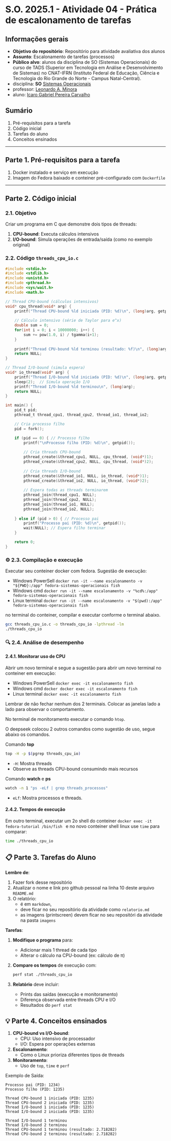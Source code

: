 # S.O. 2025.1 - Atividade 04 - Prática de escalonamento de tarefas

## Informações gerais

- **Objetivo do repositório**: Repositório para atividade avaliativa dos alunos
- **Assunto**: Escalonamento de tarefas (processos)
- **Público alvo**: alunos da disciplina de SO (Sistemas Operacionais) do curso de TADS (Superior em Tecnologia em Análise e Desenvolvimento de Sistemas) no CNAT-IFRN (Instituto Federal de Educação, Ciência e Tecnologia do Rio Grande do Norte - Campus Natal-Central).
- disciplina: **SO** [Sistemas Operacionais](https://github.com/sistemas-operacionais/)
- professor: [Leonardo A. Minora](https://github.com/leonardo-minora)
- aluno: [Icaro Gabriel Pereira Carvalho](https://github.com/IcaroGabrielIcaro)

## Sumário

1. Pré-requisitos para a tarefa
2. Código inicial
3. Tarefas do aluno
4. Conceitos ensinados

---

## Parte 1. Pré-requisitos para a tarefa

1. Docker instalado e serviço em execução
2. Imagem do Fedora baixado e conteiner pré-configurado com `Dockerfile`

---

## Parte 2. Código inicial

### 2.1. Objetivo
Criar um programa em C que demonstre dois tipos de threads:

1. **CPU-bound**: Executa cálculos intensivos
2. **I/O-bound**: Simula operações de entrada/saída (como no exemplo original)

### 2.2. Código `threads_cpu_io.c`

```c
#include <stdio.h>
#include <stdlib.h>
#include <unistd.h>
#include <pthread.h>
#include <sys/wait.h>
#include <math.h>

// Thread CPU-bound (cálculos intensivos)
void* cpu_thread(void* arg) {
    printf("Thread CPU-bound %ld iniciada (PID: %d)\n", (long)arg, getpid());
    
    // Cálculo intensivo (série de Taylor para e^x)
    double sum = 0;
    for(int i = 0; i < 10000000; i++) {
        sum += pow(1.0, i) / tgamma(i+1);
    }
    
    printf("Thread CPU-bound %ld terminou (resultado: %f)\n", (long)arg, sum);
    return NULL;
}

// Thread I/O-bound (simula espera)
void* io_thread(void* arg) {
    printf("Thread I/O-bound %ld iniciada (PID: %d)\n", (long)arg, getpid());
    sleep(2);  // Simula operação I/O
    printf("Thread I/O-bound %ld terminou\n", (long)arg);
    return NULL;
}

int main() {
    pid_t pid;
    pthread_t thread_cpu1, thread_cpu2, thread_io1, thread_io2;

    // Cria processo filho
    pid = fork();

    if (pid == 0) { // Processo filho
        printf("\nProcesso filho (PID: %d)\n", getpid());
        
        // Cria threads CPU-bound
        pthread_create(&thread_cpu1, NULL, cpu_thread, (void*)1);
        pthread_create(&thread_cpu2, NULL, cpu_thread, (void*)2);
        
        // Cria threads I/O-bound
        pthread_create(&thread_io1, NULL, io_thread, (void*)1);
        pthread_create(&thread_io2, NULL, io_thread, (void*)2);
        
        // Espera todas as threads terminarem
        pthread_join(thread_cpu1, NULL);
        pthread_join(thread_cpu2, NULL);
        pthread_join(thread_io1, NULL);
        pthread_join(thread_io2, NULL);
        
    } else if (pid > 0) { // Processo pai
        printf("Processo pai (PID: %d)\n", getpid());
        wait(NULL); // Espera filho terminar
    }

    return 0;
}
```

### ⚙️ 2.3. Compilação e execução

Executar seu conteiner docker com fedora.
Sugestão de execução:
- Windows PowerSell `docker run -it --name escalonamento -v "${PWD}:/app" fedora-sistemas-operacionais fish`
- Windows cmd `docker run -it --name escalonamento -v "%cd%:/app" fedora-sistemas-operacionais fish`
- Linux terminal `docker run -it --name escalonamento -v "$(pwd):/app" fedora-sistemas-operacionais fish`

no terminal do conteiner, compilar e executar conforme o terminal abaixo.

```bash
gcc threads_cpu_io.c -o threads_cpu_io -lpthread -lm
./threads_cpu_io
```

### 🔍 2.4. Análise de desempenho


#### 2.4.1. Monitorar uso de CPU

Abrir um novo terminal e segue a sugestão para abrir um novo terminal no conteiner em execução:
- Windows PowerSell `docker exec -it escalonamento fish`
- Windows cmd `docker docker exec -it escalonamento fish`
- Linux terminal `docker exec -it escalonamento fish`

Lembrar de não fechar nenhum dos 2 terminais.
Colocar as janelas lado a lado para observar o comportamento.

No terminal de monitoramento executar o comando `htop`.

O deepseek colocou 2 outros comandos como sugestão de uso, segue abaixo os comandos.

Comando **top**
```bash
top -H -p $(pgrep threads_cpu_io)
```

- `-H`: Mostra threads
- Observe as threads CPU-bound consumindo mais recursos

Comando **watch** e **ps**
```bash
watch -n 1 "ps -eLf | grep threads_processos"
```
- `eLf`: Mostra processos e threads.

#### 2.4.2. Tempos de execução

Em outro terminal, executar um 2o shell do conteiner `docker exec -it fedora-tutorial /bin/fish ` e no novo conteiner shell linux use `time` para comparar:

```bash
time ./threads_cpu_io
```

## 📋 Parte 3. Tarefas do Aluno

**Lembre de**:
1. Fazer fork desse repositório
2. Atualizar o nome e link pro github pessoal na linha 10 deste arquivo `README.md`
3. O relatório:
   - é em `markdown`, 
   - deve ficar no seu repositório da atividade como `relatorio.md`
   - as imagens (printscreen) devem ficar no seu repositóri da atividade na pasta `imagens`

**Tarefas**:

1. **Modifique o programa** para:
   - Adicionar mais 1 thread de cada tipo
   - Alterar o cálculo na CPU-bound (ex: cálculo de π)

5. **Compare os tempos** de execução com:
   ```bash
   perf stat ./threads_cpu_io
   ```

6. **Relatório** deve incluir:
   - Prints das saídas (execução e monitoramento)
   - Diferença observada entre threads CPU e I/O
   - Resultados do `perf stat`

## 💡 Parte 4. Conceitos ensinados

1. **CPU-bound vs I/O-bound**:
   - CPU: Uso intensivo de processador
   - I/O: Espera por operações externas
2. **Escalonamento**:
   - Como o Linux prioriza diferentes tipos de threads
3. **Monitoramento**:
   - Uso de `top`, `time` e `perf`

Exemplo de Saída:

```
Processo pai (PID: 1234)
Processo filho (PID: 1235)

Thread CPU-bound 1 iniciada (PID: 1235)
Thread CPU-bound 2 iniciada (PID: 1235)
Thread I/O-bound 1 iniciada (PID: 1235)
Thread I/O-bound 2 iniciada (PID: 1235)

Thread I/O-bound 1 terminou
Thread I/O-bound 2 terminou
Thread CPU-bound 1 terminou (resultado: 2.718282)
Thread CPU-bound 2 terminou (resultado: 2.718282)
```